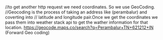//to get another http request we need coordinates. So we use GeoCoding.
//Geocoding is the process of taking an address like (perambalur) and coverting into
// latitude and longitude pair.Once we get the coordinates we pass them into
weather stack api to get the wather information for that location.
https://geocode.maps.co/search?q=Perambalur+TN+621212+IN (Forward Geo coding)